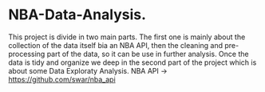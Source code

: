 # NBA-Data-Analysis.
This project is divide in two main parts. The first one is mainly about the collection of the data itself bia an NBA API, then the cleaning and pre-processing part of
the data, so it can be use in further analysis. Once the data is tidy and organize we deep in the second part of the project which is about some Data Exploraty Analysis.
NBA API -> https://github.com/swar/nba_api
